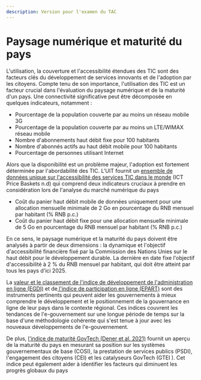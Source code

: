```yaml
---
description: Version pour l'examen du TAC
---
```


# Paysage numérique et maturité du pays

L'utilisation, la couverture et l'accessibilité étendues des TIC sont des facteurs clés du développement de services innovants et de l'adoption par les citoyens. Compte tenu de son importance, l'utilisation des TIC est un facteur crucial dans l'évaluation du paysage numérique et de la maturité d'un pays. Une connectivité significative peut être décomposée en quelques indicateurs, notamment :

* Pourcentage de la population couverte par au moins un réseau mobile 3G
* Pourcentage de la population couverte par au moins un LTE/WIMAX réseau mobile
* Nombre d'abonnements haut débit fixe pour 100 habitants
* Nombre d'abonnés actifs au haut débit mobile pour 100 habitants
* Pourcentage de personnes utilisant Internet

Alors que la disponibilité est un problème majeur, l'adoption est fortement déterminée par l'abordabilité des TIC. L'UIT fournit un [ensemble de données unique sur l'accessibilité des services TIC dans le monde](https://www.itu.int/en/ITU-D/Statistics/Dashboards/Pages/IPB.aspx) (ICT Price Baskets n.d) qui comprend deux indicateurs cruciaux à prendre en considération lors de l'analyse du marché numérique du pays&#x20;

* Coût du panier haut débit mobile de données uniquement pour une allocation mensuelle minimale de 2 Go en pourcentage du RNB mensuel par habitant (% RNB p.c.)
* Coût du panier haut débit fixe pour une allocation mensuelle minimale de 5 Go en pourcentage du RNB mensuel par habitant (% RNB p.c.)

En ce sens, le paysage numérique et la maturité du pays doivent être analysés à partir de deux dimensions : la dynamique et l'objectif d'accessibilité financière fixé par la Commission des Nations Unies sur le haut débit pour le développement durable. La dernière en date fixe l'objectif d'accessibilité à 2 % du RNB mensuel par habitant, qui doit être atteint par tous les pays d'ici 2025.

La [valeur et le classement de l'indice de développement de l'administration en ligne (EGDI)](https://publicadministration.un.org/egovkb/en-us/About/Overview/-E-Government-Development-Index) et de[ l'indice de participation en ligne (EPART)](https://publicadministration.un.org/egovkb/en-us/About/Overview/E-Participation-Index) sont des instruments pertinents qui peuvent aider les gouvernements à mieux comprendre le développement et le positionnement de la gouvernance en ligne de leur pays dans le contexte régional. Ces indices couvrent les tendances de l'e-gouvernement sur une longue période de temps sur la base d'une méthodologie cohérente qui s'est tenue à jour avec les nouveaux développements de l'e-gouvernement.

De plus, [l'indice de maturité GovTech (Dener et al. 2021)](http://hdl.handle.net/10986/36233) fournit un aperçu de la maturité du pays en mesurant sa position sur les systèmes gouvernementaux de base (COSI), la prestation de services publics (PSDI), l'engagement des citoyens (CEI) et les catalyseurs GovTech (GTEI ). Cet indice peut également aider à identifier les facteurs qui diminuent les progrès globaux du pays

